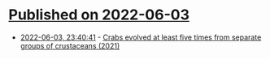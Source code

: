 # [Published on 2022-06-03](index.md)

* [2022-06-03, 23:40:41](https://news.ycombinator.com/item?id=31615200) - [Crabs evolved at least five times from separate groups of crustaceans (2021)](https://www.newsweek.com/crabs-evolved-five-times-carcinization-scientists-dont-know-why-1638921)
